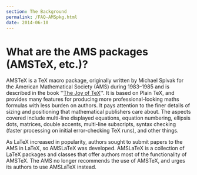```yaml
---
section: The Background
permalink: /FAQ-AMSpkg.html
date: 2014-06-10
---
```


# What are the AMS packages (AMSTeX, etc.)?

AMSTeX is a TeX macro package, originally written by Michael Spivak for
the American Mathematical Society (AMS) during 1983&ndash;1985 and
is described in the book ''[The Joy of TeX](FAQ-tex-books.md)''.
It is based on Plain TeX, and provides many
features for producing more professional-looking maths formulas with
less burden on authors.  It pays attention to the finer details of
sizing and positioning that mathematical publishers care about. The
aspects covered include multi-line displayed equations, equation
numbering, ellipsis dots, matrices, double accents, multi-line
subscripts, syntax checking (faster processing on initial
error-checking TeX runs), and other things.

As LaTeX increased in popularity, authors sought to submit papers to
the AMS in LaTeX, so AMSLaTeX was developed.  AMSLaTeX
is a collection of LaTeX packages and classes that offer authors most of
the functionality of AMSTeX.
The AMS no longer recommends the use of AMSTeX, and urges
its authors to use AMSLaTeX instead.

